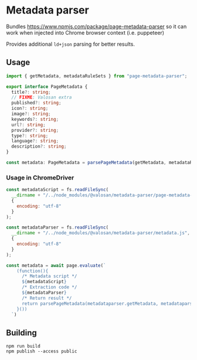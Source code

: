 # Metadata parser

Bundles https://www.npmjs.com/package/page-metadata-parser so it can work when injected into Chrome browser context (i.e. puppeteer)

Provides additional `ld+json` parsing for better results.


## Usage

```ts
import { getMetadata, metadataRuleSets } from "page-metadata-parser";

export interface PageMetadata {
  title?: string;
  // FIXME: Valosan extra
  published?: string;
  icon?: string;
  image?: string;
  keywords?: string;
  url?: string;
  provider?: string;
  type?: string;
  language?: string;
  description?: string;
}

const metadata: PageMetadata = parsePageMetadata(getMetadata, metadataRuleSets, document, url);
```

### Usage in ChromeDriver

```js
const metadataScript = fs.readFileSync(
  __dirname + "/../node_modules/@valosan/metadata-parser/page-metadata-parser.bundle.js",
  {
    encoding: "utf-8"
  }
);

const metadataParser = fs.readFileSync(
  __dirname + "/../node_modules/@valosan/metadata-parser/metadata.js",
  {
    encoding: "utf-8"
  }
);

const metadata = await page.evaluate(`
    (function(){
      /* Metadata script */
      ${metadataScript}
      /* Extraction code */
      ${metadataParser}
      /* Return result */
      return parsePageMetadata(metadataparser.getMetadata, metadataparser.metadataRuleSets, document, String(window.location));
    }())
  `)
```

## Building

```
npm run build
npm publish --access public
```
